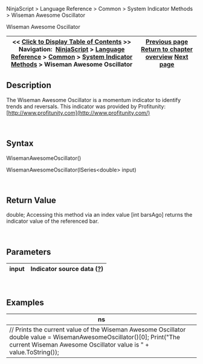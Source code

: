 ﻿


NinjaScript \> Language Reference \> Common \> System Indicator Methods \> Wiseman Awesome Oscillator






















Wiseman Awesome Oscillator







| \<\< [Click to Display Table of Contents](wiseman_awesome_oscillator.md) \>\> **Navigation:**     [NinjaScript](ninjascript-1.md) \> [Language Reference](language_reference_wip-1.md) \> [Common](common-1.md) \> [System Indicator Methods](indicators-1.md) \> Wiseman Awesome Oscillator | [Previous page](wiseman_alligator-1.md) [Return to chapter overview](indicators-1.md) [Next page](woodies_cci-1.md) |
| --- | --- |











## Description


The Wiseman Awesome Oscillator is a momentum indicator to identify trends and reversals. This indicator was provided by Profitunity: [http://www.profitunity.com](http://www.profitunity.com/)


 


## Syntax


WisemanAwesomeOscillator()


WisemanAwesomeOscillator(ISeries\<double\> input)


 


## Return Value


double; Accessing this method via an index value \[int barsAgo] returns the indicator value of the referenced bar.


 


## Parameters




| input | Indicator source data ([?](valid_input_data_for_indicator-1.md)) |
| --- | --- |



 


## 


## Examples




| ns |
| --- |
| // Prints the current value of the Wiseman Awesome Oscillator double value \= WisemanAwesomeOscillator()\[0]; Print("The current Wiseman Awesome Oscillator value is " \+ value.ToString()); |









